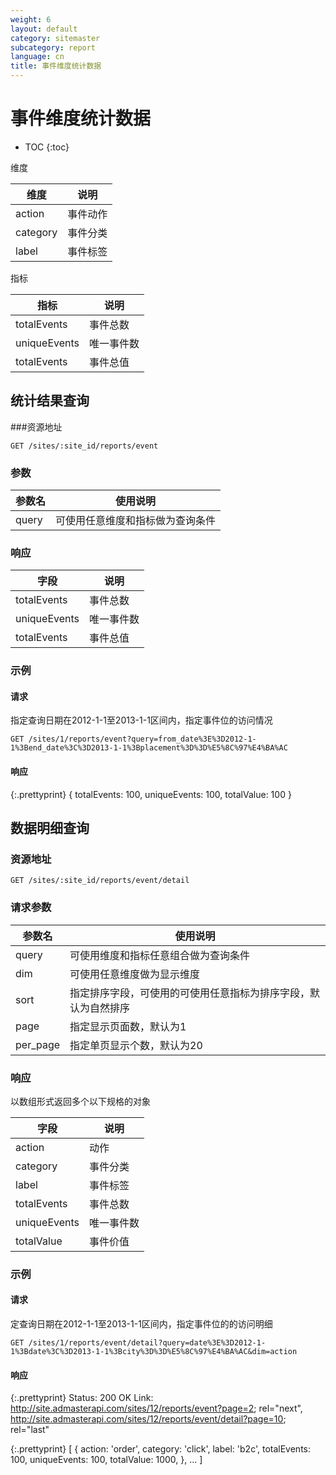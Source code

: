 ```yaml
---
weight: 6
layout: default
category: sitemaster
subcategory: report
language: cn
title: 事件维度统计数据
---
```


# 事件维度统计数据

* TOC
{:toc}

维度

| 维度     | 说明     |
|----------|----------|
| action   | 事件动作 |
| category | 事件分类 |
| label    | 事件标签 |


指标

| 指标         | 说明       |
|--------------|------------|
| totalEvents  | 事件总数   |
| uniqueEvents | 唯一事件数 |
| totalEvents  | 事件总值   |

## 统计结果查询

###资源地址

    GET /sites/:site_id/reports/event

### 参数


| 参数名 | 使用说明                         |
|--------|----------------------------------|
| query  | 可使用任意维度和指标做为查询条件 |

### 响应

| 字段         | 说明       |
|--------------|------------|
| totalEvents  | 事件总数   |
| uniqueEvents | 唯一事件数 |
| totalEvents  | 事件总值   |


### 示例

#### 请求

指定查询日期在2012-1-1至2013-1-1区间内，指定事件位的访问情况

    GET /sites/1/reports/event?query=from_date%3E%3D2012-1-1%3Bend_date%3C%3D2013-1-1%3Bplacement%3D%3D%E5%8C%97%E4%BA%AC

#### 响应

{:.prettyprint}
    {
        totalEvents: 100,
        uniqueEvents: 100,
        totalValue: 100
    }

## 数据明细查询

### 资源地址

    GET /sites/:site_id/reports/event/detail

### 请求参数


| 参数名   | 使用说明                                                       |
|----------|----------------------------------------------------------------|
| query    | 可使用维度和指标任意组合做为查询条件                           |
| dim      | 可使用任意维度做为显示维度                                     |
| sort     | 指定排序字段，可使用的可使用任意指标为排序字段，默认为自然排序 |
| page     | 指定显示页面数，默认为1                                        |
| per_page | 指定单页显示个数，默认为20                                     |

### 响应

以数组形式返回多个以下规格的对象

| 字段         | 说明       |
|--------------|------------|
| action       | 动作       |
| category     | 事件分类   |
| label        | 事件标签   |
| totalEvents  | 事件总数   |
| uniqueEvents | 唯一事件数 |
| totalValue   | 事件价值   |


### 示例

#### 请求

定查询日期在2012-1-1至2013-1-1区间内，指定事件位的的访问明细

    GET /sites/1/reports/event/detail?query=date%3E%3D2012-1-1%3Bdate%3C%3D2013-1-1%3Bcity%3D%3D%E5%8C%97%E4%BA%AC&dim=action

#### 响应

{:.prettyprint}
    Status: 200 OK
    Link: <http://site.admasterapi.com/sites/12/reports/event?page=2>; rel="next",
          <http://site.admasterapi.com/sites/12/reports/event/detail?page=10>; rel="last"

{:.prettyprint}
    [
        {
            action: 'order',
            category: 'click',
            label: 'b2c',
            totalEvents: 100,
            uniqueEvents: 100,
            totalValue: 1000,
        },
        ...
    ]
